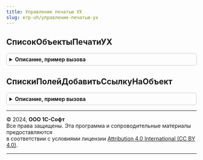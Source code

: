 ```yaml
---
title: Управление печатью УХ
slug: erp-uh/управление-печатью-ух
---
```



## СписокОбъектыПечатиУХ
<details style="margin: 1em 0; padding: 0.5em; border: 1px solid #ccc; border-radius: 6px;">

<summary style="font-weight: bold; cursor: pointer;">Описание, пример вызова</summary>

```bsl
// Модуль предназначен для реализации специфической функциональности печати
// для продукта 1С:Управление Холдингом.
////////////////////////////////////////////////////////////////////////////////

// Получает список объектов печати для решения 1С:Управление холдингом и
// записывает его в СписокИзм.
Процедура СписокОбъектыПечатиУХ(СписокИзм) Экспорт
```

Пример вызова
```bsl
УправлениеПечатьюУХ.СписокОбъектыПечатиУХ(СписокИзм) 
```
</details>

## СпискиПолейДобавитьСсылкуНаОбъект
<details style="margin: 1em 0; padding: 0.5em; border: 1px solid #ccc; border-radius: 6px;">

<summary style="font-weight: bold; cursor: pointer;">Описание, пример вызова</summary>

```bsl

Процедура СпискиПолейДобавитьСсылкуНаОбъект(СпискиПолей, Объекты) Экспорт
```

Пример вызова
```bsl
УправлениеПечатьюУХ.СпискиПолейДобавитьСсылкуНаОбъект(СпискиПолей, Объекты) 
```
</details>

---

© 2024, **ООО 1С-Софт**  
Все права защищены. Эта программа и сопроводительные материалы предоставляются  
в соответствии с условиями лицензии [Attribution 4.0 International (CC BY 4.0)](https://creativecommons.org/licenses/by/4.0/legalcode).

---
